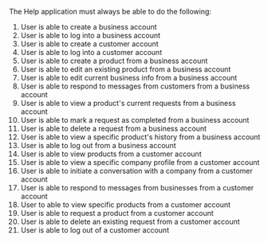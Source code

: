 The Help application must always be able to do the following:

1. User is able to create a business account
2. User is able to log into a business account
3. User is able to create a customer account
4. User is able to log into a customer account
5. User is able to create a product from a business account
6. User is able to edit an existing product from a business account
7. User is able to edit current business info from a business account
8. User is able to respond to messages from customers from a business account
9. User is able to view a product's current requests from a business account
10. User is able to mark a request as completed from a business account
11. User is able to delete a request from a business account
12. User is able to view a specific product's history from a business account
13. User is able to log out from a business account
14. User is able to view products from a customer account
15. User is able to view a specific company profile from a customer account
16. User is able to initiate a conversation with a company from a customer account
17. User is able to respond to messages from businesses from a customer account
18. User to able to view specific products from a customer account
19. User is able to request a product from a customer account
20. User is able to delete an existing request from a customer account
21. User is able to log out of a customer account
